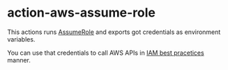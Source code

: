 # action-aws-assume-role

This actions runs [AssumeRole][aws-assume-role] and exports got credentials as environment variables.

You can use that credentials to call AWS APIs in [IAM best pracetices][aws-iam-best-practices] manner.

[aws-assume-role]: https://docs.aws.amazon.com/STS/latest/APIReference/API_AssumeRole.html
[aws-iam-best-practices]: https://docs.aws.amazon.com/IAM/latest/UserGuide/best-practices.html
